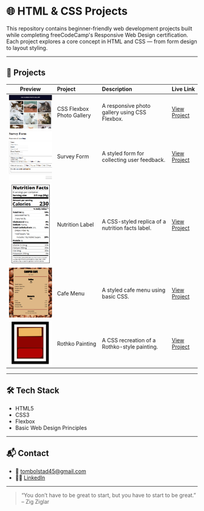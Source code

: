 # 🌐 HTML & CSS Projects

This repository contains beginner-friendly web development projects built while completing freeCodeCamp's Responsive Web Design certification. Each project explores a core concept in HTML and CSS — from form design to layout styling.

---

## 🧪 Projects

| Preview | Project | Description | Live Link |
|:-------:|:--------|:------------|:---------|
| <img src="https://raw.githubusercontent.com/ThomasBolstad/html_css_projects/main/CSS%20Flexbox%20Photo%20Gallery/screenshot.png" width="200"/> | CSS Flexbox Photo Gallery | A responsive photo gallery using CSS Flexbox. | [View Project](https://thomasbolstad.github.io/html_css_projects/CSS%20Flexbox%20Photo%20Gallery/CSS%20Flexbox%20Photo%20Gallery.html) |
| <img src="https://raw.githubusercontent.com/ThomasBolstad/html_css_projects/main/Survey%20Form%20Project/screenshot.png" width="200"/> | Survey Form | A styled form for collecting user feedback. | [View Project](https://thomasbolstad.github.io/html_css_projects/Survey%20Form%20Project/Survey%20Form.html) |
| <img src="https://raw.githubusercontent.com/ThomasBolstad/html_css_projects/main/Nutrition%20Label/screenshot.png" width="200"/> | Nutrition Label | A CSS-styled replica of a nutrition facts label. | [View Project](https://thomasbolstad.github.io/html_css_projects/Nutrition%20Label/Nutrition%20Label.html) |
| <img src="https://raw.githubusercontent.com/ThomasBolstad/html_css_projects/main/Cafe%20Menu/screenshot.png" width="200"/> | Cafe Menu | A styled cafe menu using basic CSS. | [View Project](https://thomasbolstad.github.io/html_css_projects/Cafe%20Menu/Basic%20CSS%20Cafe%20Menu.html) |
| <img src="https://raw.githubusercontent.com/ThomasBolstad/html_css_projects/main/Rothko%20Painting/screenshot.png" width="200"/> | Rothko Painting | A CSS recreation of a Rothko-style painting. | [View Project](https://thomasbolstad.github.io/html_css_projects/Rothko%20Painting/Rothko%20Painting.html) |


---

## 🛠️ Tech Stack

- HTML5
- CSS3
- Flexbox
- Basic Web Design Principles

---

## 📬 Contact

- 📧 tombolstad45@gmail.com  
- 🧑‍💻 [LinkedIn](https://www.linkedin.com/in/thomas-bolstad-647049139/)

---

> “You don’t have to be great to start, but you have to start to be great.” – Zig Ziglar

